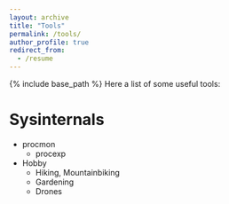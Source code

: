 ```yaml
---
layout: archive
title: "Tools"
permalink: /tools/
author_profile: true
redirect_from:
  - /resume
---
```


{% include base_path %}
Here a list of some useful tools:

Sysinternals
======
* procmon
  * procexp
* Hobby
  * Hiking, Mountainbiking
  * Gardening
  * Drones
  
